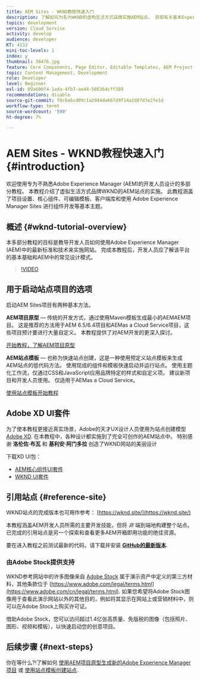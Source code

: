 ```yaml
---
title: AEM Sites - WKND教程快速入门
description: 了解如何为名为WKND的虚构生活方式品牌实施AEM站点。 获取有关基本Experience Manager主题的演练，如项目设置、maven原型、核心组件、可编辑模板、客户端库和组件开发。
topics: development
version: Cloud Service
activity: develop
audience: developer
KT: 4132
mini-toc-levels: 1
index: y
thumbnail: 30476.jpg
feature: Core Components, Page Editor, Editable Templates, AEM Project Archetype
topic: Content Management, Development
role: Developer
level: Beginner
exl-id: 09a600f4-1ada-4fb7-ae44-586364cff389
recommendations: disable
source-git-commit: f0c6e6cd09c1a2944de667d9f14a2d87d3e2fe1d
workflow-type: tm+mt
source-wordcount: '599'
ht-degree: 7%

---
```


# AEM Sites - WKND教程快速入门 {#introduction}

欢迎使用专为不熟悉Adobe Experience Manager (AEM)的开发人员设计的多部分教程。 本教程介绍了虚拟生活方式品牌WKND的AEM站点的实施。 此教程涵盖了项目设置、核心组件、可编辑模板、客户端库和使用 Adobe Experience Manager Sites 进行组件开发等基本主题。

## 概述 {#wknd-tutorial-overview}

本多部分教程的目标是教导开发人员如何使用Adobe Experience Manager (AEM)中的最新标准和技术来实施网站。 完成本教程后，开发人员应了解该平台的基本基础和AEM中的常见设计模式。

>[!VIDEO](https://video.tv.adobe.com/v/30476?quality=12&learn=on)

## 用于启动站点项目的选项

启动AEM Sites项目有两种基本方法。

**AEM项目原型**  — 传统的开发方式，通过使用Maven模板生成最小的AEMAEM项目。 这是推荐的方法用于AEM 6.5/6.4项目和AEMas a Cloud Service项目，这些项目预计要进行大量自定义。 本教程提供了对AEM开发的更深入探讨。

[开始教程，了解AEM项目原型](./project-archetype/overview.md)

**AEM站点模板**  — 也称为快速站点创建，这是一种使用预定义站点模板来生成AEM站点的低代码方法。 使用现成的组件和模板快速启动并运行站点。 使用主题化工作流，仅通过CSS和JavaScript应用品牌特定的样式和自定义项。 建议新项目和开发人员使用。 仅适用于AEMas a Cloud Service。

[使用站点模板开始教程](./site-template/create-site.md)

## Adobe XD UI套件

为了使本教程更接近真实场景，Adobe的天才UX设计人员使用为站点创建模型 [Adobe XD](https://www.adobe.com/products/xd.html). 在本教程中，各种设计都实施到了完全可创作的AEM站点中。 特别感谢 **洛伦佐·布瓦** 和 **基利安·阿门多拉** 创造了WKND网站的美丽设计

下载XD UI包：

* [AEM核心组件UI套件](assets/overview/AEM-CoreComponents-UI-Kit.xd)
* [WKND UI套件](https://github.com/adobe/aem-guides-wknd/releases/download/aem-guides-wknd-0.0.2/AEM_UI-kit-WKND.xd)

## 引用站点 {#reference-site}

WKND站点的完成版本也可用作参考： [https://wknd.site/](https://wknd.site/)

本教程涵盖AEM开发人员所需的主要开发技能，但将 *非* 端到端地构建整个站点。 已完成的引用站点是另一个探索和查看更多AEM开箱即用功能的绝佳资源。

要在进入教程之前测试最新的代码，请下载并安装 **[GitHub的最新版本](https://github.com/adobe/aem-guides-wknd/releases/latest)**.

### 由Adobe Stock提供支持

WKND参考网站中的许多图像来自 [Adobe Stock](https://stock.adobe.com/) 属于演示资产中定义的第三方材料，其他条款位于 [https://www.adobe.com/legal/terms.html](https://www.adobe.com/cn/legal/terms.html). 如果您希望将Adobe Stock图像用于查看此演示网站以外的其他目的，例如将其显示在网站上或营销材料中，则可以在Adobe Stock上购买许可证。

借助Adobe Stock，您可以访问超过1.4亿张高质量、免版税的图像（包括照片、图形、视频和模板），以快速启动您的创意项目。

## 后续步骤 {#next-steps}

你在等什么?!了解如何 [使用AEM项目原型生成新的Adobe Experience Manager项目](./project-archetype/overview.md) 或 [使用站点模板创建站点](./site-template/create-site.md).
